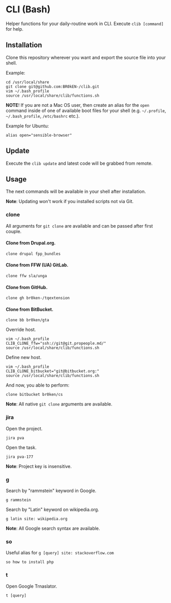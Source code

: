 # CLI (Bash)

Helper functions for your daily-routine work in CLI. Execute `clib [command]` for help.

## Installation

Clone this repository wherever you want and export the source file into your shell.

Example:

```shell
cd /usr/local/share
git clone git@github.com:BR0kEN-/clib.git
vim ~/.bash_profile
source /usr/local/share/clib/functions.sh
```

**NOTE**! If you are not a Mac OS user, then create an alias for the `open` command inside of one of available boot files for your shell (e.g. `~/.profile`, `~/.bash_profile`, `/etc/bashrc` etc.).

Example for Ubuntu:

```shell
alias open="sensible-browser"
```

## Update

Execute the `clib update` and latest code will be grabbed from remote.

## Usage

The next commands will be available in your shell after installation.

**Note**: Updating won't work if you installed scripts not via Git.

### clone

All arguments for `git clone` are available and can be passed after first couple.

#### Clone from Drupal.org.

```shell
clone drupal fpp_bundles
```

#### Clone from FFW (UA) GitLab.

```shell
clone ffw sla/unga
```

#### Clone from GitHub.

```shell
clone gh br0ken-/tqextension
```

#### Clone from BitBucket.

```shell
clone bb br0ken/gta
```

Override host.

```shell
vim ~/.bash_profile
CLIB_CLONE_ffw="ssh://git@git.propeople.md/"
source /usr/local/share/clib/functions.sh
```

Define new host.

```shell
vim ~/.bash_profile
CLIB_CLONE_bitbucket="git@bitbucket.org:"
source /usr/local/share/clib/functions.sh
```

And now, you able to perform:

```shell
clone bitbucket br0ken/cs
```

**Note**: All native `git clone` arguments are available.

### jira

Open the project.

```shell
jira pva
```

Open the task.

```shell
jira pva-177
```

**Note**: Project key is insensitive.

### g

Search by "rammstein" keyword in Google.

```shell
g rammstein
```

Search by "Latin" keyword on wikipedia.org. 

```shell
g latin site: wikipedia.org
```

**Note**: All Google search syntax are available.

### so

Useful alias for `g [query] site: stackoverflow.com`

```shell
so how to install php
```

### t

Open Google Trnaslator.

```shell
t [query]
```
